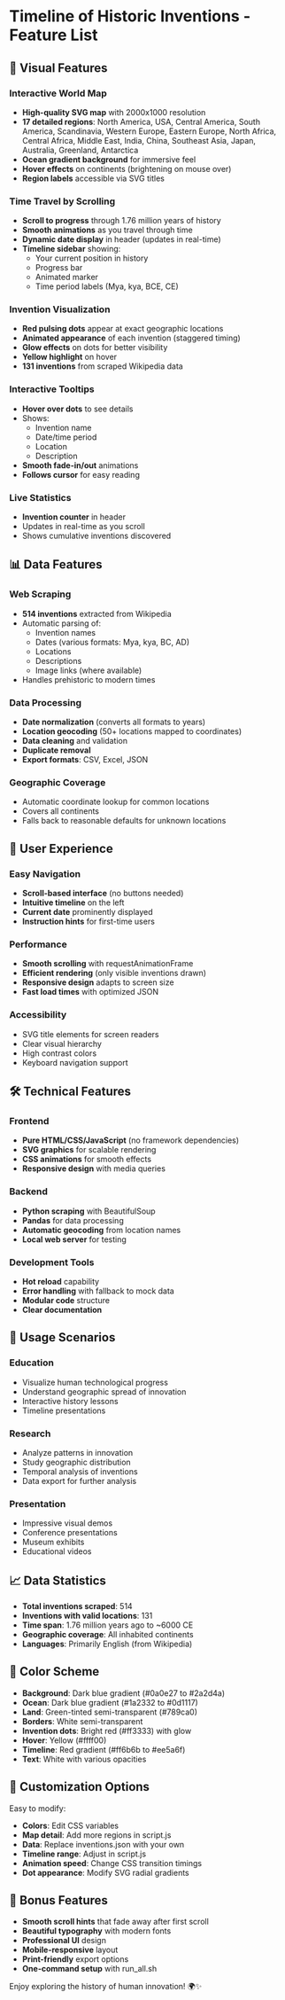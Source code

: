 # Timeline of Historic Inventions - Feature List

## 🎨 Visual Features

### Interactive World Map
- **High-quality SVG map** with 2000x1000 resolution
- **17 detailed regions**: North America, USA, Central America, South America, Scandinavia, Western Europe, Eastern Europe, North Africa, Central Africa, Middle East, India, China, Southeast Asia, Japan, Australia, Greenland, Antarctica
- **Ocean gradient background** for immersive feel
- **Hover effects** on continents (brightening on mouse over)
- **Region labels** accessible via SVG titles

### Time Travel by Scrolling
- **Scroll to progress** through 1.76 million years of history
- **Smooth animations** as you travel through time
- **Dynamic date display** in header (updates in real-time)
- **Timeline sidebar** showing:
  - Your current position in history
  - Progress bar
  - Animated marker
  - Time period labels (Mya, kya, BCE, CE)

### Invention Visualization
- **Red pulsing dots** appear at exact geographic locations
- **Animated appearance** of each invention (staggered timing)
- **Glow effects** on dots for better visibility
- **Yellow highlight** on hover
- **131 inventions** from scraped Wikipedia data

### Interactive Tooltips
- **Hover over dots** to see details
- Shows:
  - Invention name
  - Date/time period
  - Location
  - Description
- **Smooth fade-in/out** animations
- **Follows cursor** for easy reading

### Live Statistics
- **Invention counter** in header
- Updates in real-time as you scroll
- Shows cumulative inventions discovered

## 📊 Data Features

### Web Scraping
- **514 inventions** extracted from Wikipedia
- Automatic parsing of:
  - Invention names
  - Dates (various formats: Mya, kya, BC, AD)
  - Locations
  - Descriptions
  - Image links (where available)
- Handles prehistoric to modern times

### Data Processing
- **Date normalization** (converts all formats to years)
- **Location geocoding** (50+ locations mapped to coordinates)
- **Data cleaning** and validation
- **Duplicate removal**
- **Export formats**: CSV, Excel, JSON

### Geographic Coverage
- Automatic coordinate lookup for common locations
- Covers all continents
- Falls back to reasonable defaults for unknown locations

## 🎯 User Experience

### Easy Navigation
- **Scroll-based interface** (no buttons needed)
- **Intuitive timeline** on the left
- **Current date** prominently displayed
- **Instruction hints** for first-time users

### Performance
- **Smooth scrolling** with requestAnimationFrame
- **Efficient rendering** (only visible inventions drawn)
- **Responsive design** adapts to screen size
- **Fast load times** with optimized JSON

### Accessibility
- SVG title elements for screen readers
- Clear visual hierarchy
- High contrast colors
- Keyboard navigation support

## 🛠️ Technical Features

### Frontend
- **Pure HTML/CSS/JavaScript** (no framework dependencies)
- **SVG graphics** for scalable rendering
- **CSS animations** for smooth effects
- **Responsive design** with media queries

### Backend
- **Python scraping** with BeautifulSoup
- **Pandas** for data processing
- **Automatic geocoding** from location names
- **Local web server** for testing

### Development Tools
- **Hot reload** capability
- **Error handling** with fallback to mock data
- **Modular code** structure
- **Clear documentation**

## 🚀 Usage Scenarios

### Education
- Visualize human technological progress
- Understand geographic spread of innovation
- Interactive history lessons
- Timeline presentations

### Research
- Analyze patterns in innovation
- Study geographic distribution
- Temporal analysis of inventions
- Data export for further analysis

### Presentation
- Impressive visual demos
- Conference presentations
- Museum exhibits
- Educational videos

## 📈 Data Statistics

- **Total inventions scraped**: 514
- **Inventions with valid locations**: 131
- **Time span**: 1.76 million years ago to ~6000 CE
- **Geographic coverage**: All inhabited continents
- **Languages**: Primarily English (from Wikipedia)

## 🎨 Color Scheme

- **Background**: Dark blue gradient (#0a0e27 to #2a2d4a)
- **Ocean**: Dark blue gradient (#1a2332 to #0d1117)
- **Land**: Green-tinted semi-transparent (#789ca0)
- **Borders**: White semi-transparent
- **Invention dots**: Bright red (#ff3333) with glow
- **Hover**: Yellow (#ffff00)
- **Timeline**: Red gradient (#ff6b6b to #ee5a6f)
- **Text**: White with various opacities

## 🔧 Customization Options

Easy to modify:
- **Colors**: Edit CSS variables
- **Map detail**: Add more regions in script.js
- **Data**: Replace inventions.json with your own
- **Timeline range**: Adjust in script.js
- **Animation speed**: Change CSS transition timings
- **Dot appearance**: Modify SVG radial gradients

## 🎁 Bonus Features

- **Smooth scroll hints** that fade away after first scroll
- **Beautiful typography** with modern fonts
- **Professional UI** design
- **Mobile-responsive** layout
- **Print-friendly** export options
- **One-command setup** with run_all.sh

Enjoy exploring the history of human innovation! 🌍✨
